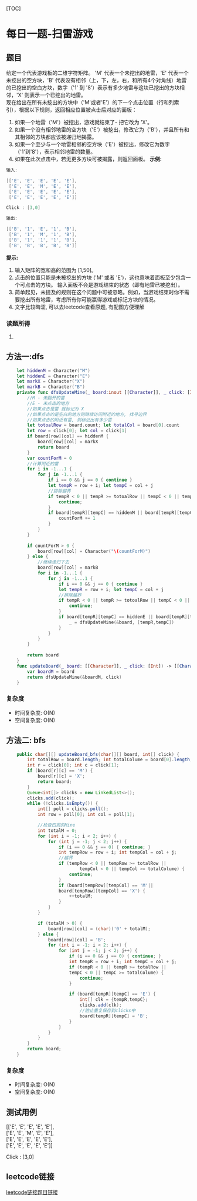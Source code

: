 [TOC]

# 每日一题-扫雷游戏

## 题目
给定一个代表游戏板的二维字符矩阵。 'M' 代表一个未挖出的地雷，'E' 代表一个未挖出的空方块，'B' 代表没有相邻（上，下，左，右，和所有4个对角线）地雷的已挖出的空白方块，数字（'1' 到 '8'）表示有多少地雷与这块已挖出的方块相邻，'X' 则表示一个已挖出的地雷。  
现在给出在所有未挖出的方块中（'M'或者'E'）的下一个点击位置（行和列索引），根据以下规则，返回相应位置被点击后对应的面板：  

1. 如果一个地雷（'M'）被挖出，游戏就结束了- 把它改为 'X'。 
2. 如果一个没有相邻地雷的空方块（'E'）被挖出，修改它为（'B'），并且所有和其相邻的方块都应该被递归地揭露。 
3. 如果一个至少与一个地雷相邻的空方块（'E'）被挖出，修改它为数字（'1'到'8'），表示相邻地雷的数量。
4. 如果在此次点击中，若无更多方块可被揭露，则返回面板。
**示例:**  
```java
输入: 

[['E', 'E', 'E', 'E', 'E'],
 ['E', 'E', 'M', 'E', 'E'],
 ['E', 'E', 'E', 'E', 'E'],
 ['E', 'E', 'E', 'E', 'E']]

Click : [3,0]

输出: 

[['B', '1', 'E', '1', 'B'],
 ['B', '1', 'M', '1', 'B'],
 ['B', '1', '1', '1', 'B'],
 ['B', 'B', 'B', 'B', 'B']]
```

**提示:**
1. 输入矩阵的宽和高的范围为 [1,50]。
2. 点击的位置只能是未被挖出的方块 ('M' 或者 'E')，这也意味着面板至少包含一个可点击的方块。
输入面板不会是游戏结束的状态（即有地雷已被挖出）。
3. 简单起见，未提及的规则在这个问题中可被忽略。例如，当游戏结束时你不需要挖出所有地雷，考虑所有你可能赢得游戏或标记方块的情况。
4. 文字比较晦涩, 可以去leetcode查看原题, 有配图方便理解

### 读题所得
1. 

## 方法一:dfs
```swift
    let hiddenM = Character("M")
    let hiddenE = Character("E")
    let markX = Character("X")
    let markB = Character("B")
    private func dfsUpdateMine(_ board:inout [[Character]], _ click: [Int]) -> [[Character]] {
        //M - 未翻开的雷
        //E - 未点击的地方
        //如果点击是雷 就标记为 X
        //如果点击的是空白的地方则继续访问附近的地方, 找寻边界
        //如果点击的附近有雷, 则标记出有多少雷
        let totoalRow = board.count; let totalCol = board[0].count
        let row = click[0]; let col = click[1]
        if board[row][col] == hiddenM {
            board[row][col] = markX
            return board
        }
        var countForM = 0
        //计算附近的雷
        for i in -1...1 {
            for j in -1...1 {
                if i == 0 && j == 0 { continue }
                let tempR = row + i; let tempC = col + j
                //排除越界
                if tempR < 0 || tempR >= totoalRow || tempC < 0 || tempC >= totalCol {
                    continue;
                }
                if board[tempR][tempC] == hiddenM || board[tempR][tempC] == markX {
                    countForM += 1
                }
            }
        }
        
        if countForM > 0 {
            board[row][col] = Character("\(countForM)")
        } else {
            //继续递归下去
            board[row][col] = markB
            for i in -1...1 {
                for j in -1...1 {
                    if i == 0 && j == 0 { continue }
                    let tempR = row + i; let tempC = col + j
                    //排除越界
                    if tempR < 0 || tempR >= totoalRow || tempC < 0 || tempC >= totalCol {
                        continue;
                    }
                    if board[tempR][tempC] == hiddenE || board[tempR][tempC] == hiddenM {
                        _ = dfsUpdateMine(&board, [tempR,tempC])
                    }
                }
            }
        }
        
        return board
    }
    func updateBoard(_ board: [[Character]], _ click: [Int]) -> [[Character]] {
        var boardM = board
        return dfsUpdateMine(&boardM, click)
    }
```
### 复杂度
* 时间复杂度: O(N)
* 空间复杂度: O(N)

## 方法二: bfs
```java
    public char[][] updateBoard_bfs(char[][] board, int[] click) {
        int totalRow = board.length; int totalColume = board[0].length;
        int r = click[0]; int c = click[1];
        if (board[r][c] == 'M') {
            board[r][c] = 'X';
            return board;
        }
        Queue<int[]> clicks = new LinkedList<>();
        clicks.add(click);
        while (!clicks.isEmpty()) {
            int[] poll = clicks.poll();
            int row = poll[0]; int col = poll[1];

            //检查四周的Mine
            int totalM = 0;
            for (int i = -1; i < 2; i++) {
                for (int j = -1; j < 2; j++) {
                    if (i == 0 && j == 0) { continue; }
                    int tempRow = row + i; int tempCol = col + j;
                    //越界
                    if (tempRow < 0 || tempRow >= totalRow ||
                            tempCol < 0 || tempCol >= totalColume) {
                        continue;
                    }
                    if (board[tempRow][tempCol] == 'M'|| 
                    board[tempRow][tempCol] == 'X') { 
                        ++totalM; 
                    }
                }
            }

            if (totalM > 0) {
                board[row][col] = (char)('0' + totalM);
            } else {
                board[row][col] = 'B';
                for (int i = -1; i < 2; i++) {
                    for (int j = -1; j < 2; j++) {
                        if (i == 0 && j == 0) { continue; }
                        int tempR = row + i; int tempC = col + j;
                        if (tempR < 0 || tempR >= totalRow || 
                        tempC < 0 || tempC >= totalColume) {
                            continue;
                        }

                        if (board[tempR][tempC] == 'E') {
                            int[] clk = {tempR,tempC};
                            clicks.add(clk);
                            //防止重复保存到clicks中
                            board[tempR][tempC] = 'B';
                        }
                    }
                }
            }
        }
        return board;
    }
```
### 复杂度
* 时间复杂度: O(N)
* 空间复杂度: O(N)

## 测试用例
[['E', 'E', 'E', 'E', 'E'],   
 ['E', 'E', 'M', 'E', 'E'],  
 ['E', 'E', 'E', 'E', 'E'],  
 ['E', 'E', 'E', 'E', 'E']]   

Click : [3,0]  

## leetcode链接
[leetcode链接题目链接](https://leetcode-cn.com/problems/minesweeper/)